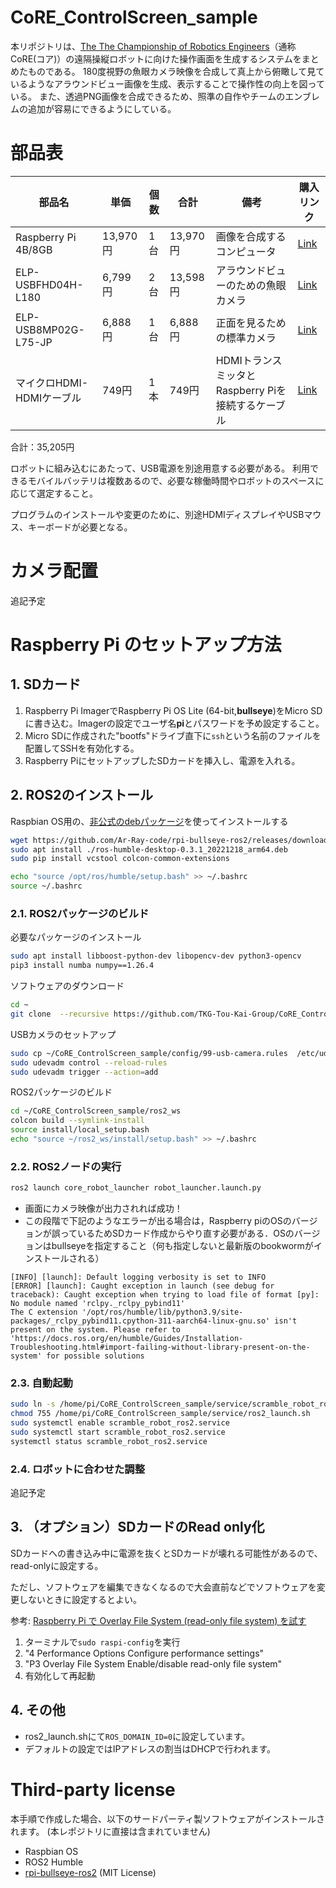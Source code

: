 # CoRE_ControlScreen_sample

本リポジトリは、[The The Championship of Robotics Engineers](https://core.scramble-robot.org/)（通称CoRE(コア)）の遠隔操縦ロボットに向けた操作画面を生成するシステムをまとめたものである。
180度視野の魚眼カメラ映像を合成して真上から俯瞰して見ているようなアラウンドビュー画像を生成、表示することで操作性の向上を図っている。
また、透過PNG画像を合成できるため、照準の自作やチームのエンブレムの追加が容易にできるようにしている。

# 部品表

| 部品名 | 単価 | 個数 | 合計 | 備考 | 購入リンク |
|-------|------|-----|------|------|------------|
| Raspberry Pi 4B/8GB | 13,970円 | 1台 | 13,970円 | 画像を合成するコンピュータ | [Link](https://raspberry-pi.ksyic.com/?pdp.id=552) |
| ELP-USBFHD04H-L180 | 6,799円 | 2台 | 13,598円 | アラウンドビューのための魚眼カメラ | [Link](https://amzn.asia/d/d2Er8BX) |
| ELP-USB8MP02G-L75-JP | 6,888円 | 1台 | 6,888円 | 正面を見るための標準カメラ | [Link](https://amzn.asia/d/hFUPfFL) |
| マイクロHDMI-HDMIケーブル | 749円 | 1本 | 749円 | HDMIトランスミッタとRaspberry Piを接続するケーブル | [Link](https://amzn.asia/d/7HqSHYs) |
合計：35,205円

ロボットに組み込むにあたって、USB電源を別途用意する必要がある。
利用できるモバイルバッテリは複数あるので、必要な稼働時間やロボットのスペースに応じて選定すること。

プログラムのインストールや変更のために、別途HDMIディスプレイやUSBマウス、キーボードが必要となる。

# カメラ配置
追記予定

# Raspberry Pi のセットアップ方法
## 1. SDカード

1. Raspberry Pi ImagerでRaspberry Pi OS Lite (64-bit,**bullseye**)をMicro SDに書き込む。Imagerの設定でユーザ名**pi**とパスワードを予め設定すること。
2. Micro SDに作成された"bootfs"ドライブ直下に`ssh`という名前のファイルを配置してSSHを有効化する。
3. Raspberry PiにセットアップしたSDカードを挿入し、電源を入れる。

## 2. ROS2のインストール

Raspbian OS用の、[非公式のdebパッケージ](https://github.com/Ar-Ray-code/rpi-bullseye-ros2)を使ってインストールする

```bash
wget https://github.com/Ar-Ray-code/rpi-bullseye-ros2/releases/download/ros2-0.3.1/ros-humble-desktop-0.3.1_20221218_arm64.deb
sudo apt install ./ros-humble-desktop-0.3.1_20221218_arm64.deb
sudo pip install vcstool colcon-common-extensions

echo "source /opt/ros/humble/setup.bash" >> ~/.bashrc
source ~/.bashrc
```

### 2.1. ROS2パッケージのビルド

必要なパッケージのインストール

```bash
sudo apt install libboost-python-dev libopencv-dev python3-opencv
pip3 install numba numpy==1.26.4
```

ソフトウェアのダウンロード

```bash
cd ~
git clone  --recursive https://github.com/TKG-Tou-Kai-Group/CoRE_ControlScreen_sample.git
```

USBカメラのセットアップ

```bash
sudo cp ~/CoRE_ControlScreen_sample/config/99-usb-camera.rules  /etc/udev/rules.d/
sudo udevadm control --reload-rules
sudo udevadm trigger --action=add
```

ROS2パッケージのビルド

```bash
cd ~/CoRE_ControlScreen_sample/ros2_ws
colcon build --symlink-install
source install/local_setup.bash
echo "source ~/ros2_ws/install/setup.bash" >> ~/.bashrc
```

### 2.2. ROS2ノードの実行
```bash
ros2 launch core_robot_launcher robot_launcher.launch.py
```
- 画面にカメラ映像が出力されれば成功！
- この段階で下記のようなエラーが出る場合は，Raspberry piのOSのバージョンが誤っているためSDカード作成からやり直す必要がある．OSのバージョンはbullseyeを指定すること（何も指定しないと最新版のbookwormがインストールされる）
```[INFO] [launch]: All log files can be found below /home/pi/.ros/log/2024-02-11-18-34-23-302048-raspberrypi-2602
[INFO] [launch]: Default logging verbosity is set to INFO
[ERROR] [launch]: Caught exception in launch (see debug for traceback): Caught exception when trying to load file of format [py]: No module named 'rclpy._rclpy_pybind11'
The C extension '/opt/ros/humble/lib/python3.9/site-packages/_rclpy_pybind11.cpython-311-aarch64-linux-gnu.so' isn't present on the system. Please refer to 'https://docs.ros.org/en/humble/Guides/Installation-Troubleshooting.html#import-failing-without-library-present-on-the-system' for possible solutions
```

### 2.3. 自動起動
```bash
sudo ln -s /home/pi/CoRE_ControlScreen_sample/service/scramble_robot_ros2.service /etc/systemd/system
chmod 755 /home/pi/CoRE_ControlScreen_sample/service/ros2_launch.sh
sudo systemctl enable scramble_robot_ros2.service
sudo systemctl start scramble_robot_ros2.service
systemctl status scramble_robot_ros2.service
```

### 2.4. ロボットに合わせた調整
追記予定

## 3. （オプション）SDカードのRead only化
SDカードへの書き込み中に電源を抜くとSDカードが壊れる可能性があるので、read-onlyに設定する。

ただし、ソフトウェアを編集できなくなるので大会直前などでソフトウェアを変更しないときに設定するとよい。

参考: [Raspberry Pi で Overlay File System (read-only file system) を試す](https://qiita.com/nanbuwks/items/d5d0cfc5f94177515a6a)

1. ターミナルで`sudo raspi-config`を実行
2. "4 Performance Options Configure performance settings"
3. "P3 Overlay File System Enable/disable read-only file system"
4. 有効化して再起動


## 4. その他
- ros2_launch.shにて`ROS_DOMAIN_ID=0`に設定しています。
- デフォルトの設定ではIPアドレスの割当はDHCPで行われます。

# Third-party license
本手順で作成した場合、以下のサードパーティ製ソフトウェアがインストールされます。
(本レポジトリに直接は含まれていません)

- Raspbian OS
- ROS2 Humble
- [rpi-bullseye-ros2](https://github.com/Ar-Ray-code/rpi-bullseye-ros2/blob/main/LICENSE) (MIT License)

